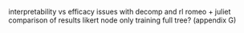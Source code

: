 interpretability vs efficacy 
issues with decomp and rl
romeo + juliet
comparison of results
likert
node only training
full tree? (appendix G)
